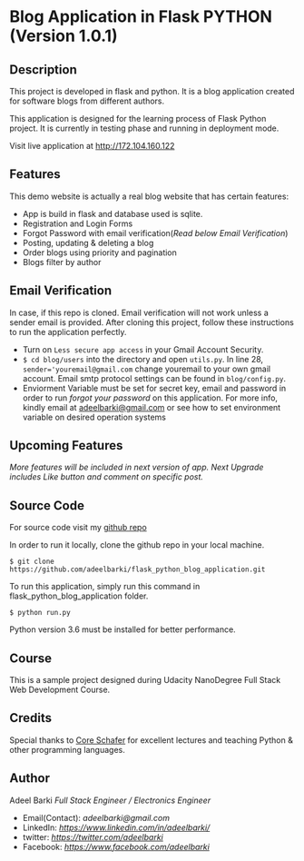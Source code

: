 # Blog Application in Flask PYTHON (Version 1.0.1)

## Description

This project is developed in flask and python. It is a blog application created for software blogs from different authors. 

This application is designed for the learning process of Flask Python project.
It is currently in testing phase and running in deployment mode. 

Visit live application at http://172.104.160.122

## Features

This demo website is actually a real blog website that has certain features:

* App is build in flask and database used is sqlite. 
* Registration and Login Forms
* Forgot Password with email verification(_Read below Email Verification_)
* Posting, updating & deleting a blog
* Order blogs using priority and pagination
* Blogs filter by author

## Email Verification

In case, if this repo is cloned. Email verification will not work unless a sender email is provided. After cloning this project, follow these instructions to run the application perfectly.

* Turn on `Less secure app access` in your Gmail Account Security.
* `$ cd blog/users` into the directory and open `utils.py`. In line 28, 
`sender='youremail@gmail.com` change youremail to your own gmail account. Email smtp protocol settings can be found in `blog/config.py`.
* Enviorment Variable must be set for secret key, email and password in order to run _forgot your password_ on this application. For more info, kindly email at adeelbarki@gmail.com or see how to set environment variable on desired operation systems


## Upcoming Features

_More features will be included in next version of app._
_Next Upgrade includes Like button and comment on specific post._


## Source Code

For source code visit my [github repo](https://github.com/adeelbarki/flask_python_blog_application)

In order to run it locally, clone the github repo in your local machine.

`$ git clone https://github.com/adeelbarki/flask_python_blog_application.git`

To run this application, simply run this command in flask_python_blog_application folder.

`$ python run.py`

Python version 3.6 must be installed for better performance.

## Course

This is a sample project designed during Udacity NanoDegree Full Stack Web Development Course. 

## Credits

Special thanks to [Core Schafer](https://www.youtube.com/user/schafer5/about) for excellent lectures and teaching Python & other programming languages. 

## Author

Adeel Barki
_Full Stack Engineer / Electronics Engineer_
* Email(Contact): _adeelbarki@gmail.com_
* LinkedIn: _https://www.linkedin.com/in/adeelbarki/_
* twitter: _https://twitter.com/adeelbarki_
* Facebook: _https://www.facebook.com/adeelbarki_






